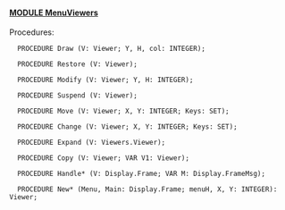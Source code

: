 
#### [MODULE MenuViewers](https://github.com/io-core/Oberon/blob/main/MenuViewers.Mod)

Procedures:

```
  PROCEDURE Draw (V: Viewer; Y, H, col: INTEGER);
```
```
  PROCEDURE Restore (V: Viewer);
```
```
  PROCEDURE Modify (V: Viewer; Y, H: INTEGER);
```
```
  PROCEDURE Suspend (V: Viewer);
```
```
  PROCEDURE Move (V: Viewer; X, Y: INTEGER; Keys: SET);
```
```
  PROCEDURE Change (V: Viewer; X, Y: INTEGER; Keys: SET);
```
```
  PROCEDURE Expand (V: Viewers.Viewer);
```
```
  PROCEDURE Copy (V: Viewer; VAR V1: Viewer);
```
```
  PROCEDURE Handle* (V: Display.Frame; VAR M: Display.FrameMsg);
```
```
  PROCEDURE New* (Menu, Main: Display.Frame; menuH, X, Y: INTEGER): Viewer;
```
